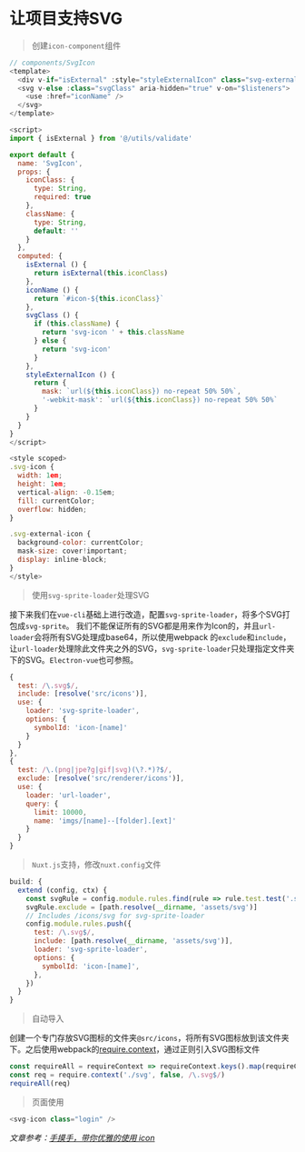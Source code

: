 # 让项目支持SVG

> 创建`icon-component`组件

```javascript
// components/SvgIcon
<template>
  <div v-if="isExternal" :style="styleExternalIcon" class="svg-external-icon svg-icon" v-on="$listeners" />
  <svg v-else :class="svgClass" aria-hidden="true" v-on="$listeners">
    <use :href="iconName" />
  </svg>
</template>

<script>
import { isExternal } from '@/utils/validate'

export default {
  name: 'SvgIcon',
  props: {
    iconClass: {
      type: String,
      required: true
    },
    className: {
      type: String,
      default: ''
    }
  },
  computed: {
    isExternal () {
      return isExternal(this.iconClass)
    },
    iconName () {
      return `#icon-${this.iconClass}`
    },
    svgClass () {
      if (this.className) {
        return 'svg-icon ' + this.className
      } else {
        return 'svg-icon'
      }
    },
    styleExternalIcon () {
      return {
        mask: `url(${this.iconClass}) no-repeat 50% 50%`,
        '-webkit-mask': `url(${this.iconClass}) no-repeat 50% 50%`
      }
    }
  }
}
</script>

<style scoped>
.svg-icon {
  width: 1em;
  height: 1em;
  vertical-align: -0.15em;
  fill: currentColor;
  overflow: hidden;
}

.svg-external-icon {
  background-color: currentColor;
  mask-size: cover!important;
  display: inline-block;
}
</style>

```

> 使用`svg-sprite-loader`处理SVG

接下来我们在`vue-cli`基础上进行改造，配置`svg-sprite-loader`，将多个SVG打包成`svg-sprite`。
我们不能保证所有的SVG都是用来作为Icon的，并且`url-loader`会将所有SVG处理成base64，所以使用webpack 的`exclude`和`include`，让`url-loader`处理除此文件夹之外的SVG，`svg-sprite-loader`只处理指定文件夹下的SVG。`Electron-vue`也可参照。

```javascript
{
  test: /\.svg$/,
  include: [resolve('src/icons')],
  use: {
    loader: 'svg-sprite-loader',
    options: {
      symbolId: 'icon-[name]'
    }
  }
},
{
  test: /\.(png|jpe?g|gif|svg)(\?.*)?$/,
  exclude: [resolve('src/renderer/icons')],
  use: {
    loader: 'url-loader',
    query: {
      limit: 10000,
      name: 'imgs/[name]--[folder].[ext]'
    }
  }
}
```

> `Nuxt.js`支持，修改`nuxt.config`文件

```javascript
build: {
  extend (config, ctx) {
    const svgRule = config.module.rules.find(rule => rule.test.test('.svg'))
    svgRule.exclude = [path.resolve(__dirname, 'assets/svg')]
    // Includes /icons/svg for svg-sprite-loader
    config.module.rules.push({
      test: /\.svg$/,
      include: [path.resolve(__dirname, 'assets/svg')],
      loader: 'svg-sprite-loader',
      options: {
        symbolId: 'icon-[name]',
      },
    })
  }
}
```

> 自动导入

创建一个专门存放SVG图标的文件夹`@src/icons`，将所有SVG图标放到该文件夹下。之后使用webpack的[require.context](https://webpack.js.org/guides/dependency-management/#require-context)，通过正则引入SVG图标文件

```javascript
const requireAll = requireContext => requireContext.keys().map(requireContext)
const req = require.context('./svg', false, /\.svg$/)
requireAll(req)
```

> 页面使用

```javascript
<svg-icon class="login" />
```

*文章参考：[手摸手，带你优雅的使用 icon](https://juejin.im/post/59bb864b5188257e7a427c09#heading-0)*

<Vssue :title="$title" />
